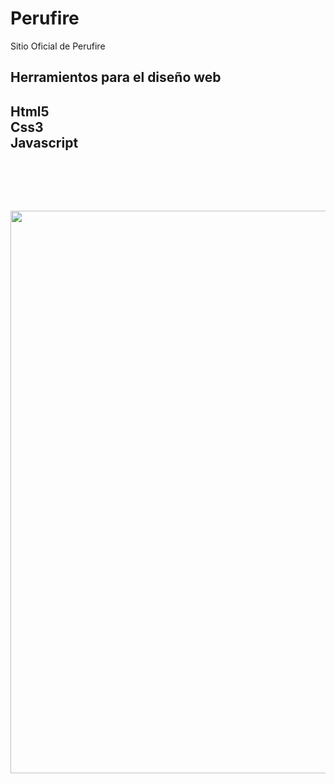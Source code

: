 # Perufire
Sitio Oficial de Perufire

<h2>Herramientos para el diseño web<h2>
Html5<br>
Css3<br>
Javascript<br>
 <br>
 <br>
 <br>

 <p align="center"> <img src="img/perufire.png" width="900"/></p>
